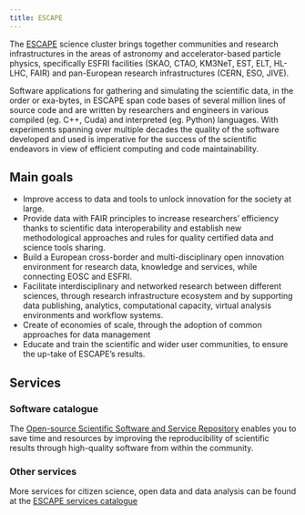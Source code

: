 ```yaml
---
title: ESCAPE
---
```


The [ESCAPE](https://projectescape.eu/) science cluster brings together communities and research infrastructures in the areas of astronomy and accelerator-based particle physics, specifically ESFRI facilities (SKAO, CTAO, KM3NeT, EST, ELT, HL-LHC, FAIR) and pan-European research infrastructures (CERN, ESO, JIVE). 

Software applications for gathering and simulating the scientific data, in the order or exa-bytes, in ESCAPE span code bases of several million lines of source code and are written by researchers and engineers in various compiled (eg. C++, Cuda) and interpreted (eg. Python) languages. With experiments spanning over multiple decades the quality of the software developed and used is imperative for the success of the scientific endeavors in view of efficient computing and code maintainability.

## Main goals

- Improve access to data and tools to unlock innovation for the society at large.
- Provide data with FAIR principles to increase researchers’ efficiency thanks to scientific data interoperability and establish new methodological approaches and rules for quality certified data and science tools sharing.
- Build a European cross-border and multi-disciplinary open innovation environment for research data, knowledge and services, while connecting EOSC and ESFRI.
- Facilitate interdisciplinary and networked research between different sciences, through research infrastructure ecosystem and by supporting data publishing, analytics, computational capacity, virtual analysis environments and workflow systems.
- Create of economies of scale, through the adoption of common approaches for data management
- Educate and train the scientific and wider user communities, to ensure the up-take of ESCAPE’s results.

## Services

### Software catalogue

The [Open-source Scientific Software and Service Repository](https://escape-ossr.gitlab.io/ossr-pages/) enables you to save time and resources by improving the reproducibility of scientific results through high-quality software from within the community.

### Other services

More services for citizen science, open data and data analysis can be found at the [ESCAPE services catalogue](https://projectescape.eu/services)
